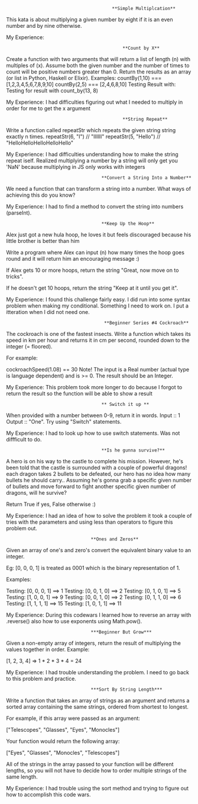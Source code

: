                                     
                                            **Simple Multiplcation**
This kata is about multiplying a given number by eight if it is an even number and by nine otherwise.

My Experience:



                                                **Count by X**
Create a function with two arguments that will return a list of length (n) with multiples of (x).
Assume both the given number and the number of times to count will be positive numbers greater than 0.
Return the results as an array (or list in Python, Haskell or Elixir).
Examples:
countBy(1,10) === [1,2,3,4,5,6,7,8,9,10]
countBy(2,5) === [2,4,6,8,10]
Testing Result with: Testing for result with count_by(13, 8)

My Experience: I had difficulties figuring out what I needed to multiply in order for me to get the x argument


                                                **String Repeat**
Write a function called repeatStr which repeats the given 
string string exactly n times.
repeatStr(6, "I") // "IIIIII"
repeatStr(5, "Hello") // "HelloHelloHelloHelloHello"

My Experience: I had difficulties understanding how to make the string repeat iself. Realized multiplying a number by a string will only get you 'NaN' because multiplying in JS only works with integers

                                        **Convert a String Into a Number**
                                        
We need a function that can transform a string into a number. What ways of achieving this do you know?


My Experience: I had to find a method to convert the string into numbers (parseInt).

                                        **Keep Up the Hoop**
Alex just got a new hula hoop, he loves it but feels discouraged because his little brother is better than him

Write a program where Alex can input (n) how many times the hoop goes round and it will return him an encouraging message :)

If Alex gets 10 or more hoops, return the string "Great, now move on to tricks".

If he doesn't get 10 hoops, return the string "Keep at it until you get it".       

My Experience: I found this challenge fairly easy. I did run into some syntax problem when making my conditional. Something I need to work on. I put a itteration when I did not need one.

                                         **Beginner Series #4 Cockroach**
The cockroach is one of the fastest insects. Write a function which takes its speed in km per hour and returns it in cm per second, rounded down to the integer (= floored).

For example:

cockroachSpeed(1.08) == 30
Note! The input is a Real number (actual type is language dependent) and is >= 0. The result should be an Integer.

My Experience: This problem took more longer to do because I forgot to return the result so the function will be able to show a result

                                        ** Switch it up **
When provided with a number between 0-9, return it in words.
Input :: 1
Output :: "One".
Try using "Switch" statements.

My Experience: I had to look up how to use switch statements. Was not diffficult to do.

                                        **Is he gunna survive?**
A hero is on his way to the castle to complete his mission. However, he's been told that the castle is surrounded with a couple of powerful dragons! each dragon takes 2 bullets to be defeated, our hero has no idea how many bullets he should carry.. Assuming he's gonna grab a specific given number of bullets and move forward to fight another specific given number of dragons, will he survive?

Return True if yes, False otherwise :)

My Experience: I had an idea of how to solve the problem it took a couple of tries with the parameters and using less than operators to figure this problem out.

                                    **Ones and Zeros**
Given an array of one's and zero's convert the equivalent binary value to an integer.

Eg: [0, 0, 0, 1] is treated as 0001 which is the binary representation of 1.

Examples:

Testing: [0, 0, 0, 1] ==> 1
Testing: [0, 0, 1, 0] ==> 2
Testing: [0, 1, 0, 1] ==> 5
Testing: [1, 0, 0, 1] ==> 9
Testing: [0, 0, 1, 0] ==> 2
Testing: [0, 1, 1, 0] ==> 6
Testing: [1, 1, 1, 1] ==> 15
Testing: [1, 0, 1, 1] ==> 11

My Experience: During this codewars I learned how to reverse an array with .reverse() also how to use exponents using Math.pow().


                                    ***Beginner But Grow***
                                    

Given a non-empty array of integers, return the result of multiplying the values together in order. Example:

[1, 2, 3, 4] => 1 * 2 * 3 * 4 = 24

My Experience: I had trouble understanding the problem. I need to go back to this problem and practice.

                                    ***Sort By String Length***
Write a function that takes an array of strings as an argument and returns a sorted array containing the same strings, ordered from shortest to longest.

For example, if this array were passed as an argument:

["Telescopes", "Glasses", "Eyes", "Monocles"]

Your function would return the following array:

["Eyes", "Glasses", "Monocles", "Telescopes"]

All of the strings in the array passed to your function will be different lengths, so you will not have to decide how to order multiple strings of the same length.

My Experience: 
I had trouble using the sort method and trying to figure out how to accomplish this code wars.